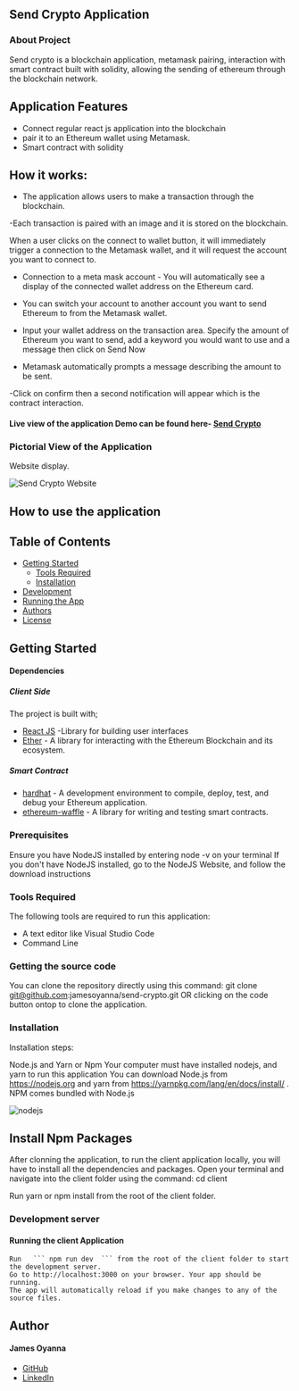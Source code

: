 ## Send Crypto Application

### About Project
Send crypto is a blockchain application, metamask pairing, interaction with smart contract built with solidity, allowing the sending of ethereum through the blockchain network.

## Application Features
- Connect regular react js application into the blockchain
- pair it to an Ethereum wallet using Metamask.
- Smart contract with solidity

## How it works:
- The application allows users to make a transaction through the blockchain.

-Each transaction is paired with an image and it is stored on the blockchain.

When a user clicks on the connect to wallet button, it will immediately trigger a connection to the Metamask wallet, and it will request the account you want to connect to.

- Connection to a meta mask account - You will automatically see a display of the connected wallet address on the Ethereum card.

- You can switch your account to another account you want to send Ethereum to from the Metamask wallet.

- Input your wallet address on the transaction area. Specify the amount of Ethereum you want to send, add a keyword you would want to use and a message then click on Send Now

- Metamask automatically prompts a message describing the amount to be sent.

-Click on confirm then a second notification will appear which is the contract interaction.


#### Live view of the application Demo can be found here- [Send Crypto](https://send-crypto.netlify.app)


### Pictorial View of the Application

Website display.

![Send Crypto Website](![send-crypto](https://user-images.githubusercontent.com/26815113/155898801-3344d5a1-65f5-4efd-b3c8-e6c107063f42.PNG)
)


## How to use the application

## Table of Contents
- [Getting Started](#getting-started)
	- [Tools Required](#tools-required)
	- [Installation](#installation)
- [Development](#development)
- [Running the App](#running-the-app)
- [Authors](#authors)
- [License](#license)

## Getting Started

#### Dependencies
##### Client Side

The project is built with;
* [React JS](https://beta.reactjs.org/) -Library for building user interfaces
* [Ether](https://docs.ethers.io/v5) - A library for interacting with the Ethereum Blockchain and its ecosystem.



##### Smart Contract
* [hardhat](https://hardhat.org) - A development environment to compile, deploy, test, and debug your Ethereum application.
* [ethereum-waffle]() - A library for writing and testing smart contracts.

### Prerequisites
Ensure you have NodeJS installed by entering node -v on your terminal If you don't have NodeJS installed, go to the NodeJS Website, and follow the download instructions


### Tools Required
The following tools are required to run this application:

* A text editor like Visual Studio Code
* Command Line

### Getting the source code
You can clone the repository directly using this command:
git clone git@github.com:jamesoyanna/send-crypto.git
OR clicking on the code button ontop to clone the application.

### Installation
Installation steps:

Node.js and Yarn or Npm
Your computer must have installed nodejs, and yarn to run this application You can download Node.js from https://nodejs.org and yarn from https://yarnpkg.com/lang/en/docs/install/ . NPM comes bundled with Node.js

![nodejs](https://user-images.githubusercontent.com/26815113/132867561-bf2ec1a2-cd63-461f-95dd-e95c1c6676c7.PNG)

## Install Npm Packages
After clonning the application, to run the client application locally, you will have to install all the dependencies and packages. 
Open your terminal and navigate into the client folder using the command:
cd client


 Run yarn or npm install from the root of the client folder.

### Development server

#### Running the client Application

  ``` 
Run   ``` npm run dev  ``` from the root of the client folder to start the development server. 
Go to http://localhost:3000 on your browser. Your app should be running.
The app will automatically reload if you make changes to any of the source files.
  ```

## Author

#### James Oyanna
* [GitHub](https://github.com/jamesoyanna)
* [LinkedIn](https://www.linkedin.com/in/jamesoyanna)


